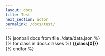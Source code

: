 ```yaml
---
layout: docs
title: Test
next_section: actor
permalink: /docs/test/
---
```


{% jsonball docs from file ./data/data.json %}
<br/>
{% for class in docs.classes %} 
   <b>{{class[0]}}</b> <br/>
{% endfor %}

